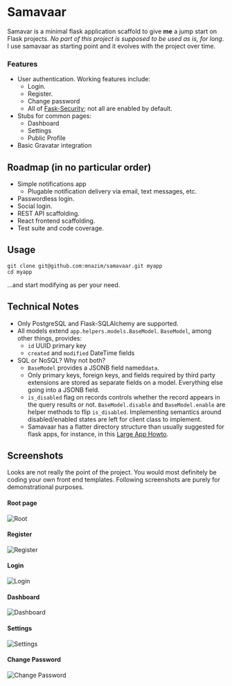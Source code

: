# Samavaar

Samavar is a minimal flask application scaffold to give **me** a jump start on Flask projects. *No part of this project is supposed to be used as is, for long*. I use samavaar as starting point and it evolves with the project over time.

### Features
 - User authentication. Working features include:
   - Login.
   - Register.
   - Change password
   - All of [Fask-Security](https://pythonhosted.org/Flask-Security/); not all are enabled by default.
 - Stubs for common pages:
   - Dashboard
   - Settings
   - Public Profile
 - Basic Gravatar integration

## Roadmap (in no particular order)
 - Simple notifications app
   - Plugable notification delivery via email, text messages, etc. 
 - Passwordless login.
 - Social login.
 - REST API scaffolding.
 - React frontend scaffolding.
 - Test suite and code coverage.
 
## Usage
    git clone git@github.com:mnazim/samavaar.git myapp
    cd myapp

...and start modifying as per your need.

## Technical Notes

 - Only PostgreSQL and Flask-SQLAlchemy are supported.
 - All models extend `app.helpers.models.BaseModel`. `BaseModel`, among other things, provides:
   - `id` UUID primary key
   - `created` and `modified` DateTime fields
 - SQL or NoSQL? Why not both?
   - `BaseModel` provides a JSONB field named`data`.
   - Only primary keys, foreign keys, and fields required by third party extensions are stored as separate fields on a model. Everything else going into a JSONB field.
   - `is_disabled` flag on records controls whether the record appears in the query results or not. `BaseModel.disable` and `BaseModel.enable` are helper methods to flip `is_disabled`. Implementing semantics around disabled/enabled states are left for client class to implement.
   - Samavaar has a flatter directory structure than usually suggested for flask apps, for instance, in this [Large App Howto](https://github.com/mitsuhiko/flask/wiki/Large-app-how-to).

## Screenshots

Looks are not really the point of the project. You would most definitely be coding your own front end templates. Following screenshots are purely for demonstrational purposes.

#### Root page
![Root](http://i.imgur.com/sA1eceh.png)

#### Register
![Register](http://i.imgur.com/0Vyk3Eb.png)

#### Login
![Login](http://i.imgur.com/lQAAvBf.png)

#### Dashboard
![Dashboard](http://i.imgur.com/M3rTB74.png)

#### Settings
![Settings](http://i.imgur.com/nImLB0I.png)

#### Change Password
![Change Password](http://i.imgur.com/oo8ZJwM.png)
